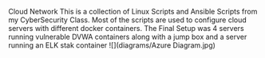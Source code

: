 Cloud Network
This is a collection of Linux Scripts and Ansible Scripts from my CyberSecurity Class.
Most of the scripts are used to configure cloud servers with different docker containers.
The Final Setup was 4 servers running vulnerable DVWA containers along with a jump box and a server running an ELK stak container
![](diagrams/Azure Diagram.jpg)
